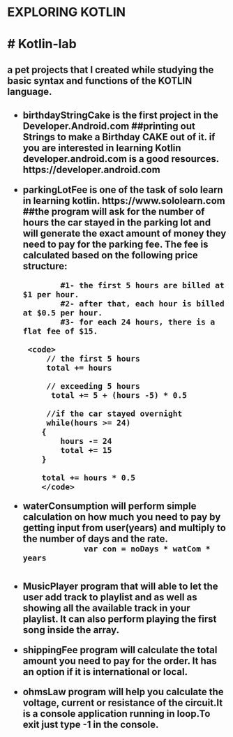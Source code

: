 <h1>EXPLORING KOTLIN <h1>
# Kotlin-lab

<h2>a pet projects that I created while studying the basic syntax and functions of the KOTLIN language. <h2>


<ul>
    <li>birthdayStringCake is the first project in the Developer.Android.com
    ##printing out Strings to make a Birthday CAKE out of it.
    if you are interested in learning Kotlin developer.android.com is a good resources.
   https://developer.android.com  
    </li>
  
</ul>
<ul>
    <li>
     parkingLotFee is one of the task of solo learn in learning kotlin. https://www.sololearn.com 
    ##the program will ask for the number of hours the car stayed in the parking lot and will generate the exact amount of money they need to pay for the parking fee.
    The fee is calculated based on the following price structure:
   
            #1- the first 5 hours are billed at $1 per hour.
            #2- after that, each hour is billed at $0.5 per hour.
            #3- for each 24 hours, there is a flat fee of $15.
   
     <code>
         // the first 5 hours
         total += hours
         
         // exceeding 5 hours
          total += 5 + (hours -5) * 0.5
         
         //if the car stayed overnight
         while(hours >= 24)
        {
            hours -= 24
            total += 15
        }
        
        total += hours * 0.5
        </code>
        
</ul>
<ul>
    <li>
         waterConsumption will perform simple calculation on how much you need to pay by getting input from user(years) and multiply to the number of days and the rate.
         <code> 
             var con = noDays * watCom * years
        </code>
    </li>
</ul>
<ul>
    <li>
        MusicPlayer program that will able to let the user add track to playlist and as well as showing all the available track in your playlist. It can also perform playing the first song inside the array. 
    </li>    
</ul>
    
<ul>
    <li>
        shippingFee program will calculate the total amount you need to pay for the order.  It has an option if it is international or local. 
    </li>
</ul>
    
<ul>
    <li>
       	ohmsLaw program will help you calculate the voltage, current or resistance of the circuit.It is a console application running in loop.To exit just type -1 in the console. 
    </li>
</ul>
